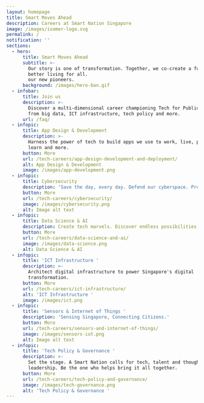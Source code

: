 ```yaml
---
layout: homepage
title: Smart Moves Ahead
description: Careers at Smart Nation Singapore
image: /images/isomer-logo.svg
permalink: /
notification: ''
sections:
  - hero:
      title: Smart Moves Ahead
      subtitle: >-
        Our story is one of transformation. Together, we co-create a future of
        better living for all.                                             Be
        our new pioneers. 
      background: /images/hero-ban.gif
  - infobar:
      title: Join us
      description: >-
        Discover a multi-dimensional career championing Tech for Public Good –
        from big data, ICT infrastructure, tech policy and more.
      url: /faq/
  - infopic:
      title: App Design & Development
      description: >-
        Harness the power of tech to build apps we use to work, live, play,
        learn and more.
      button: More
      url: /tech-careers/app-design-development-and-deployment/
      alt: App Design & Development
      image: /images/app-development.png
  - infopic:
      title: Cybersecurity
      description: 'Save the day, every day. Defend our cyberspace. Protect our way of life.'
      button: More
      url: /tech-careers/cybersecurity/
      image: /images/cybersecurity.png
      alt: Image alt text
  - infopic:
      title: Data Science & AI
      description: Create tech marvels. Discover endless possibilities with Data and AI.
      button: More
      url: /tech-careers/data-science-and-ai/
      image: /images/data-science.png
      alt: Data Science & AI
  - infopic:
      title: 'ICT Infrastructure '
      description: >-
        Architect digital infrastructure to power Singapore's digital
        transformation. 
      button: More
      url: /tech-careers/ict-infrastructure/
      alt: 'ICT Infrastructure '
      image: /images/ict.png
  - infopic:
      title: 'Sensors & Internet of Things '
      description: 'Sensing Singapore, Connecting Citizens.'
      button: More
      url: /tech-careers/sensors-and-internet-of-things/
      image: /images/sensors-iot.png
      alt: Image alt text
  - infopic:
      title: 'Tech Policy & Governance '
      description: >-
        Set the stage. A Smart Nation calls for tech, talent and thought
        leadership. Be the one who helps bring it all together.
      button: More
      url: /tech-careers/tech-policy-and-governance/
      image: /images/tech-governance.png
      alt: 'Tech Policy & Governance '
---
```


